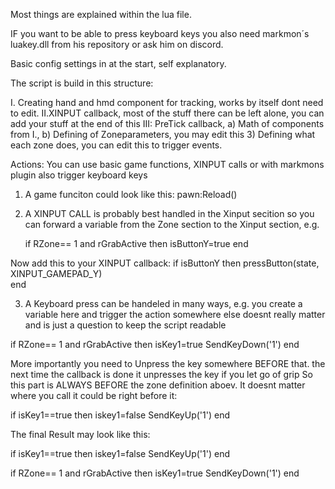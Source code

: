 Most things are explained within the lua file.

IF you want to be able to press keyboard keys you also need markmon´s luakey.dll from his repository or ask him on discord.

Basic config settings in at the start, self explanatory. 

The script is build in this structure:

I. Creating hand and hmd component for tracking, works by itself dont need to edit.
II.XINPUT callback, most of the stuff there can be left alone, you can add your stuff at the end of this
III: PreTick callback, 
  a) Math of components from I., 
  b) Defining of Zoneparameters, you may edit this
  3) Defining what each zone does, you can edit this to trigger events.

Actions:
You can use basic game functions, XINPUT calls or with markmons plugin also trigger keyboard keys

1. A game funciton could look like this: 
    pawn:Reload()

2. A XINPUT CALL is probably best handled in the Xinput secition so you can forward a variable from the Zone section to the Xinput section, e.g.

    if RZone== 1 and rGrabActive then
      isButtonY=true
    end

Now add this to your XINPUT callback:
  if isButtonY then
      pressButton(state, XINPUT_GAMEPAD_Y)        
  end

3. A Keyboard press can be handeled in many ways, e.g. you create a variable here and trigger the action somewhere else doesnt really matter and is just a question to keep the script readable
 
  if RZone== 1 and rGrabActive then
      isKey1=true
      SendKeyDown('1') 
  end

  More importantly you need to Unpress the key somewhere BEFORE that. the next time the callback is done it unpresses the key if you let go of grip
  So this part is ALWAYS BEFORE the zone definition aboev. It doesnt matter where you call it could be right before it:

  if isKey1==true then
    iskey1=false
    SendKeyUp('1')
  end

  The final Result may look like this:
  
  if isKey1==true then
    iskey1=false
    SendKeyUp('1')
  end
  
  if RZone== 1 and rGrabActive then
      isKey1=true
      SendKeyDown('1') 
  end
